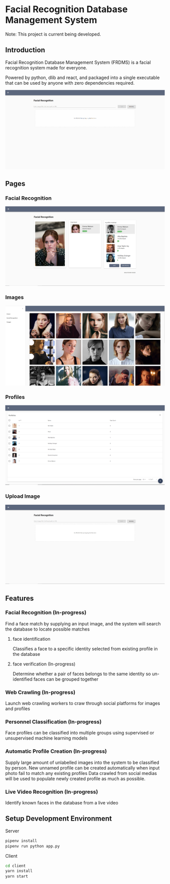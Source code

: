 # Facial Recognition Database Management System

Note: This project is current being developed.

## Introduction

Facial Recognition Database Management System (FRDMS) is a facial recognition system made for everyone.

Powered by python, dlib and react, and packaged into a single executable that can be used by anyone with zero dependencies required.

![Demo](./docs/demo.gif)

## Pages

### Facial Recognition

![Facial Recognition](./docs/rec.png)

### Images

![Images](./docs/images.png)

### Profiles

![Profiles](./docs/profiles.PNG)

### Upload Image

![Upload Images](./docs/upload.png)

## Features

### Facial Recognition (In-progress)

Find a face match by supplying an input image, and the system will search the database to locate possible matches

1. face identification

    Classifies a face to a specific identity selected from existing profile in the database

2. face verification (In-progress)

    Determine whether a pair of faces belongs to the same identity
    so un-identified faces can be grouped together

### Web Crawling (In-progress)

Launch web crawling workers to craw through social platforms for images and profiles

### Personnel Classification (In-progress)

Face profiles can be classified into multiple groups using supervised or unsupervised machine learning models

### Automatic Profile Creation (In-progress)

Supply large amount of unlabelled images into the system to be classified by person.
New unnamed profile can be created automatically when input photo fail to match any existing profiles
Data crawled from social medias will be used to populate newly created profile as much as possible.

### Live Video Recognition (In-progress)

Identify known faces in the database from a live video

## Setup Development Environment

Server

```sh
pipenv install
pipenv run python app.py
```

Client

```sh
cd client
yarn install
yarn start
```
